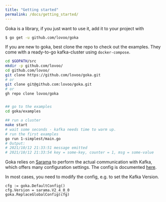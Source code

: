 ```yaml
---
title: "Getting started"
permalink: /docs/getting_started/
---
```



Goka is a library, if you just want to use it, add it to your project with
```bash
$ go get -u github.com/lovoo/goka
```


If you are new to goka, best clone the repo to check out the examples. They come with a ready-to-go kafka-cluster using `docker-compose`.

```bash
cd $GOPATH/src
mkdir -p github.com/lovoo/
cd github.com/lovoo/
git clone https://github.com/lovoo/goka.git
# or
git clone git@github.com:lovoo/goka.git
# or
gh repo clone lovoo/goka


## go to the examples
cd goka/examples

## run a cluster
make start
# wait some seconds - kafka needs time to warm up.
# run the first examples
go run 1-simplest/main.go
# Output:
# 2021/10/12 21:33:51 message emitted
# 2021/10/12 21:33:54 key = some-key, counter = 1, msg = some-value

```


Goka relies on [Sarama](https://github.com/Shopify/sarama) to perform the actual communication with Kafka, which offers many configuration settings. The config is documented [here](https://godoc.org/github.com/Shopify/sarama#Config).

In most cases, you need to modify the config, e.g. to set the Kafka Version.

```golang
cfg := goka.DefaultConfig()
cfg.Version = sarama.V2_4_0_0
goka.ReplaceGlobalConfig(cfg)
```